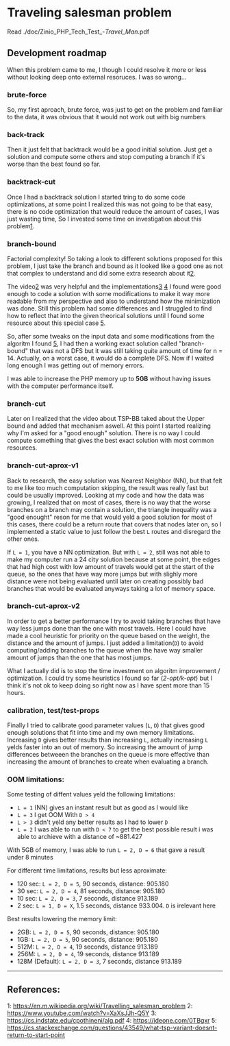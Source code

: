 # Traveling salesman problem
Read ./doc/Zinio_PHP_Tech_Test_-_Travel_Man_.pdf

## Development roadmap
When this problem came to me, I though I could resolve it more or less without looking deep onto external resoruces. I was so wrong...

### brute-force
So, my first aproach, brute force, was just to get on the problem and familiar to the data, it was obvious that it would not work out with big numbers

### back-track
Then it just felt that backtrack would be a good initial solution. Just get a solution and compute some others and stop computing a branch if it's worse than the best found so far.

### backtrack-cut
Once I had a backtrack solution I started tring to do some code optimizations, at some point I realized this was not going to be that easy, there is no code optimization that would reduce the amount of cases, I was just wasting time, So I invested some time on investigation about this problem[1].

### branch-bound
Factorial complexity! So taking a look to different solutions proposed for this problem, I just take the branch and bound as it looked like a good one as not that complex to understand and did some extra research about it[2][3].

The video[2] was very helpful and the implementations[3] [4] I found were good enough to code a solution with some modifications to make it way more readable from my perspective and also to understand how the minimization was done. Still this problem had some differences and I struggled to find how to reflect that into the given theorical solutions until I found some resource about this special case [5].

So, after some tweaks on the input data and some modifications from the algoritm I found [5], I had then a working exact solution called "branch-bound" that was not a DFS but it was still taking quite amount of time for n = 14. Actually, on a worst case, it would do a complete DFS. Now if I waited long enough I was getting out of memory errors.

I was able to increase the PHP memory up to **5GB** without having issues with the computer performance itself.

### branch-cut
Later on I realized that the video about TSP-BB taked about the Upper bound and added that mechanism aswell. At this point I started realizing why I'm asked for a "good enough" solution. There is no way I could compute something that gives the best exact solution with most common resources.

### branch-cut-aprox-v1
Back to research, the easy solution was Nearest Neighbor (NN), but that felt to me like too much computation skipping, the result was really fast but could be usually improved. Looking at my code and how the data was growing, I realized that on most of cases, there is no way that the worse branches on a branch may contain a solution, the triangle inequality was a "good enought" reson for me that would yeld a good solution for most of this cases, there could be a return route that covers that nodes later on, so I implemented a static value to just follow the best `L` routes and disregard the other ones.

If ``L = 1``, you have a NN optimization. But with `L = 2`, still was not able to make my computer run a 24 city solution because at some point, the edges that had high cost with low amount of travels would get at the start of the queue, so the ones that have way more jumps but with slighly more distance were not being evaluated until later on creating possibly bad branches that would be evaluated anyways taking a lot of memory space.

### branch-cut-aprox-v2
In order to get a better performance I try to avoid taking branches that have way less jumps done than the one with most travels. Here I could have made a cool heuristic for priority on the queue based on the weight, the distance and the amount of jumps. I just added a limitation(`D`) to avoid computing/adding branches to the queue when the have way smaller amount of jumps than the one that has most jumps.

What I actually did is to stop the time investment on algoritm improvement / optimization. I could try some heuristics I found so far (*2-opt/k-opt*) but I think it's not ok to keep doing so right now as I have spent more than 15 hours.

### calibration, test/test-props
Finally I tried to calibrate good parameter values (`L`, `D`) that gives good enough solutions that fit into time and my own memory limitations. Increasing `D` gives better results than increasing `L`, actually increasing `L` yelds faster into an out of memory. So increasing the amount of jump differences betweeen the branches on the queue is more effective than increasing the amount of branches to create when evaluating a branch.

### OOM limitations:
Some testing of diffent values yeld the following limitations:
* `L = 1` (NN) gives an instant result but as good as I would like
* `L = 3` I get OOM With `D > 4`
* `L > 3` didn't yeld any better results as I had to lower `D`
* `L = 2` I was able to run with `D < 7` to get the best possible result i was able to archieve with a distance of ~881.427

With 5GB of memory, I was able to run `L = 2, D = 6` that gave a result under 8 minutes

For different time limitations, results but less aproximate:
* 120 sec: `L = 2, D = 5`, 90 seconds, distance: 905.180
* 30 sec: `L = 2, D = 4`, 81 seconds, distance: 905.180
* 10 sec: `L = 2, D = 3`, 7 seconds, distance 913.189
* 2 sec: `L = 1, D = X`, 1.5 seconds, distance 933.004. `D` is irelevant here

Best results lowering the memory limit:
* 2GB: `L = 2, D = 5`, 90 seconds, distance: 905.180
* 1GB: `L = 2, D = 5`, 90 seconds, distance: 905.180
* 512M: `L = 2, D = 4`, 19 seconds, distance 913.189
* 256M: `L = 2, D = 4`, 19 seconds, distance 913.189
* 128M (Default): `L = 2, D = 3`, 7 seconds, distance 913.189

---
## References:
1: https://en.m.wikipedia.org/wiki/Travelling_salesman_problem
2: https://www.youtube.com/watch?v=XaXsJJh-Q5Y
3: https://cs.indstate.edu/cpothineni/alg.pdf
4: https://ideone.com/0TBgxr
5: https://cs.stackexchange.com/questions/43549/what-tsp-variant-doesnt-return-to-start-point


[1]: https://en.m.wikipedia.org/wiki/Travelling_salesman_problem
[2]: https://www.youtube.com/watch?v=XaXsJJh-Q5Y
[3]: https://cs.indstate.edu/cpothineni/alg.pdf
[4]: https://ideone.com/0TBgxr
[5]: https://cs.stackexchange.com/questions/43549/what-tsp-variant-doesnt-return-to-start-point
